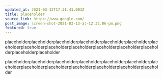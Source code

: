 ```yaml
---
updated_at: 2021-03-12T17:31:41.003Z
title: placeholder
source_link: https://www.google.com/
post_image: screen-shot-2021-03-13-at-12.32.06-pm.png
featured: true
---
```

placeholderplaceholderplaceholderplaceholderplaceholderplaceholderplaceholderplaceholderplaceholderplaceholderplaceholderplaceholderplaceholderplaceholderplaceholder

placeholderplaceholderplaceholderplaceholderplaceholderplaceholderplaceholderplaceholderplaceholderplaceholderplaceholderplaceholderplaceholder